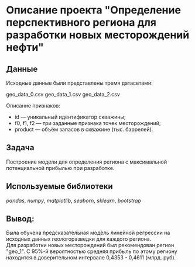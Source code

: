 # Описание проекта "Определение перспективного региона для разработки новых месторождений нефти"


## Данные

Исходные данные были представлены тремя датасетами:

geo_data_0.csv
geo_data_1.csv
geo_data_2.csv

Описание признаков:

- id — уникальный идентификатор скважины;
- f0, f1, f2 — три заданные признака точек месторождений;
- product — объём запасов в скважине (тыс. баррелей).

## Задача

Построение модели для определения региона с максимальной потенциальной прибылью при разработке.

## Используемые библиотеки
*pandas*,
*numpy*,
*matplotlib*,
*seaborn*,
*sklearn*,
*bootstrap*

## Вывод:

Была обучена предсказательная модель линейной регрессии на исходных данных геологоразведки для каждого региона.    
Для разработки новых месторождений был рекомендован регион "geo_1". 
С 95%-й вероятностью средняя прибыль по этому региону находится в доверительном интервале 0,4353 - 0,4611 (млрд. руб).